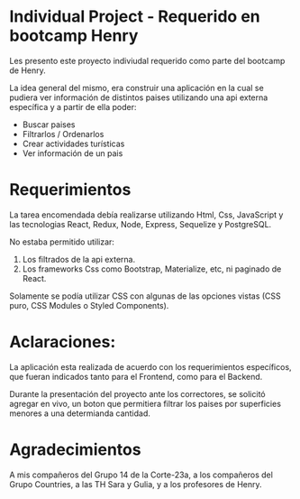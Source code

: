 

# Individual Project - Requerido en bootcamp Henry

Les presento este proyecto indiviudal requerido como parte del bootcamp de Henry.

La idea general del mismo, era construir una aplicación en la cual se pudiera ver información de  distintos paises utilizando una api externa específica y a partir de ella poder:

  - Buscar paises
  - Filtrarlos / Ordenarlos
  - Crear actividades turísticas
  - Ver información de un pais


# Requerimientos

  La tarea encomendada debía realizarse utilizando Html, Css, JavaScript y las tecnologias  React, Redux, Node, Express, Sequelize y PostgreSQL.

  No estaba permitido utilizar:
  1) Los filtrados de la api externa.
  2) Los frameworks Css como Bootstrap, Materialize, etc, ni paginado de React.

  Solamente se podía utilizar CSS con algunas de las opciones vistas (CSS puro, CSS Modules o Styled Components).

  # Aclaraciones:

  La aplicación esta realizada de acuerdo con los requerimientos específicos, que fueran indicados tanto para el Frontend, como para el Backend.

  Durante la presentación del proyecto ante los correctores, se solicitó agregar en vivo, un boton que permitiera filtrar los paises por superficies menores a una determianda cantidad.

  # Agradecimientos

  A mis compañeros del Grupo 14 de la Corte-23a, a los compañeros del Grupo Countries, a las TH Sara y Gulia, y a los profesores de Henry.